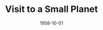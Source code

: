 ---
title: Visit to a Small Planet
date: 1958-10-01
closing_date: 1958-10-11
layout: productions
featured_image: 
image_caption:
image_credit:
playbill: 
category: 
Theatre: Theatre Jacksonville
Venue: Little Theatre
cast:
  General Tom Powers: John Tacy
  Roger Spelding: Sylvester F. Scotti
  Reba Spelding: Peggy Gift
  Ellen Spelding: Barbara Ehrmann
  Conrad Mayberry: Jerry Allen
  Kreton: Archie Eason
  Aide: John E. Karpen
  Rosemarry: Queen Hatshepaut
  A Soldier: David J. Adams
  Television Technician:
    - Malcolm Argo
    - George Edwards
  Delton 4: Jack Atkinson
crew:
  Designer and Director: Maurice Geoffrey
  Stage Manager:
    - Bob Kornegay
    - Chuck Tankersley
  Assistant: Mark Harris
  book-holder: Esther Mae Blankenbeckler
  Lighting:
    - Norman Howard
    - Klip Smith
    - George Edwards
    - Chuck Tankersley
  Sound Effects:
    - Dorothy Massey
    - Pete House
    - Bob Engel
    - Eldene Moulton
  Wardrobe:
    - Agatha Norvell
    - Jean Tankersley
  Properties:
    - Eula Mae Snow
    - Marie Bristow
    - Sue Henderson
    - Gladys Downey
    - Sandy Brecker
    - Thelma Altman
    - Susan Massey
  Make-Up:
    - Polly Clendening
    - Jane Porter
    - Ardelia Rushing
    - Linda Davis
    - Kathi Dunham
    - Marilyn Carlin
    - Abbey I. Fink
  Scenery:
    - Frank Ridge
    - Edgar Blankenbeckler
    - Malcolm Argo
    - David Adams
    - John Karpen
    - Gayle Sweimer
    - Susan Massey
    - Sylvester Scotti
    - Bill Gibbs
    - Bill Schill
    - Gary Safford
    - Bob Engel
    - Robert Crawford-Brown
    - Tim Smith
    - Frank Dorman
    - Mike Eaton
    - Jerry Timothy
    - Elva Mae Rozman
    - Norman Howard
orchestra:
external_links:
---